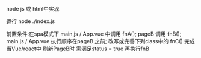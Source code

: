 <!--
 * @Descripttion: 
 * @Author: wenjie
 * @Date: 2020-02-11 19:56:59
 * @LastEditors  : wenjie
 * @LastEditTime : 2020-02-11 20:00:29
 * @Email: wnejie@byteborder.com
 -->


node js 或 html中实现 

运行 node ./index.js


前置条件:在spa模式下 main.js / App.vue 中调用 fnA(); pageB 调用 fnB(); main.js / App.vue 执行顺序在pageB 之前;
改写或完善下列class中的 fnC() 完成 当Vue/react中 刷新PageB时 需满足status = true 再执行fnB

<script type="text/javascript">
	class wait {
       constructor() {
            this.status = false;
        }
		fnA() => {
			setTimeout(() => {
				this.status = true;
			}, 3000)
		}
		fnB() => {
			console.log('等待 status 为true 时 执行');
		}
		fuC() => {
			TOOD

		}
	}
	
	wait.fnA()
	wait.fnB()
</script>